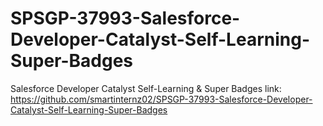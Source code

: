 # SPSGP-37993-Salesforce-Developer-Catalyst-Self-Learning-Super-Badges
Salesforce Developer Catalyst Self-Learning &amp; Super Badges link:
https://github.com/smartinternz02/SPSGP-37993-Salesforce-Developer-Catalyst-Self-Learning-Super-Badges
